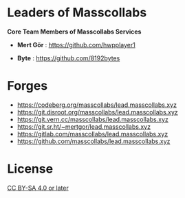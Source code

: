 # Leaders of Masscollabs

**Core Team Members of Masscollabs Services**

* **Mert Gör** : https://github.com/hwpplayer1

* **Byte**     : https://github.com/8192bytes

# Forges

* https://codeberg.org/masscollabs/lead.masscollabs.xyz
* https://git.disroot.org/masscollabs/lead.masscollabs.xyz
* https://git.vern.cc/masscollabs/lead.masscollabs.xyz
* https://git.sr.ht/~mertgor/lead.masscollabs.xyz
* https://gitlab.com/masscollabs/lead.masscollabs.xyz
* https://github.com/masscollabs/lead.masscollabs.xyz


# License

[CC BY-SA 4.0 or later](by-sa.markdown)
